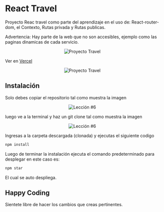 # React Travel

Proyecto Reac travel como parte del aprendizaje en el uso de: 
React-router-dom, el Contexto, Rutas privada y Rutas publicas.

Advertencia: Hay parte de la web que no son accesibles, ejemplo como las paginas dinamicas de cada servicio.

<p align="center">
  <img src="public\readme\portada.gif" alt="Proyecto Travel" />
</p>

Ver en [Vercel](https://react-travel-brown.vercel.app/)

<p align="center">
  <img src="public\readme\recorrido.gif" alt="Proyecto Travel" />
</p>

## Instalación

Solo debes copiar el repositorio tal como muestra la imagen

<p align="center">
  <img src="https://i.ibb.co/CPp0nX5/copiar-repo.gif" alt="Lección #6" />
</p>

luego ve a la terminal y haz un git clone tal como muestra la imagen


<p align="center">
  <img src="https://i.ibb.co/Z63C7mf/clonar-repo-1.gif" alt="Lección #6" />
</p>

Ingresas a la carpeta descargada (clonada) y ejecutas el siguiente codigo

```bash
npm install
```

Luego de terminar la instalación ejecuta el comando predeterminado para desplegar en este caso es:

```bash
npm star
```

El cual se auto despliega.

## Happy Coding

Sientete libre de hacer los cambios que creas pertinentes.